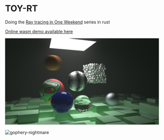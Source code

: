# TOY-RT

Doing the [Ray tracing in One Weekend](https://raytracing.github.io/) series in rust

[Online wasm demo available here](http://glo.bi/trt)

![demo](/demo.png)

![gophery-nightmare](https://user-images.githubusercontent.com/2079561/185710086-440cfbb9-645c-41d5-8913-d8bd5cc4698d.png)

